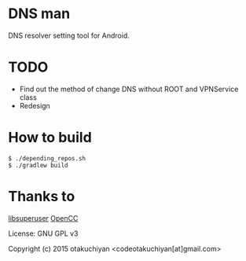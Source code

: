 # DNS man

DNS resolver setting tool for Android.

TODO
===
- Find out the method of change DNS without ROOT and VPNService class
- Redesign

How to build
===

    $ ./depending_repos.sh
    $ ./gradlew build


Thanks to
===

[libsuperuser](https://github.com/Chainfire/libsuperuser)
[OpenCC](https://github.com/BYVoid/OpenCC)

License: GNU GPL v3

Copyright (c) 2015 otakuchiyan <codeotakuchiyan[at]gmail.com>
